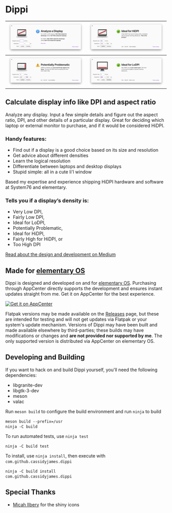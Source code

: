 # Dippi

![Screenshot](data/screenshot.png?raw=true)   | ![Screenshot](data/screenshot-2.png?raw=true)
--------------------------------------------- | ---------------------------------------------
![Screenshot](data/screenshot-3.png?raw=true) | ![Screenshot](data/screenshot-4.png?raw=true)

## Calculate display info like DPI and aspect ratio

Analyze any display. Input a few simple details and figure out the aspect ratio, DPI, and other details of a particular display. Great for deciding which laptop or external monitor to purchase, and if it would be considered HiDPI.

### Handy features:

- Find out if a display is a good choice based on its size and resolution
- Get advice about different densities
- Learn the logical resolution
- Differentiate between laptops and desktop displays
- Stupid simple: all in a cute li'l window

Based my expertise and experience shipping HiDPI hardware and software at System76 and elementary.

### Tells you if a display’s density is:

- Very Low DPI,
- Fairly Low DPI,
- Ideal for LoDPI,
- Potentially Problematic,
- Ideal for HiDPI,
- Fairly High for HiDPI, or
- Too High DPI

[Read about the design and development on Medium](https://medium.com/@cassidyjames/introducing-dippi-de2b526464ae)

## Made for [elementary OS](https://elementary.io)

Dippi is designed and developed on and for [elementary OS](https://elementary.io). Purchasing through AppCenter directly supports the development and ensures instant updates straight from me. Get it on AppCenter for the best experience.

[![Get it on AppCenter](https://appcenter.elementary.io/badge.svg?new)](https://appcenter.elementary.io/com.github.cassidyjames.dippi)

Flatpak versions may be made available on the [Releases](https://github.com/cassidyjames/dippi/releases) page, but these are intended for testing and will not get updates via Flatpak or your system's update mechanism. Versions of Dippi may have been built and made available elsewhere by third-parties; these builds may have modifications or changes and **are not provided nor supported by me**. The only supported version is distributed via AppCenter on elementary OS.

## Developing and Building

If you want to hack on and build Dippi yourself, you'll need the following dependencies:

* libgranite-dev
* libgtk-3-dev
* meson
* valac

Run `meson build` to configure the build environment and run `ninja` to build

    meson build --prefix=/usr
    ninja -C build
    
To run automated tests, use `ninja test`

    ninja -C build test

To install, use `ninja install`, then execute with `com.github.cassidyjames.dippi`

    ninja -C build install
    com.github.cassidyjames.dippi

## Special Thanks

- [Micah Ilbery](https://github.com/micahilbery) for the shiny icons
